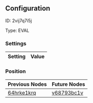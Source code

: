 # <nil>
## Configuration
ID:  2vij7q7i5j

Type: EVAL 


### Settings
| Setting | Value  |
| :------------------------ | ---------------------------------------- |
 




### Position
| Previous Nodes | Future Nodes |
| :------------- | ------------ |
| [64hrke1krq](./64hrke1krq.md) | [v68793bc1v](./v68793bc1v.md) |